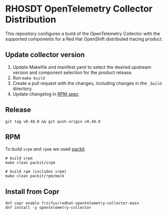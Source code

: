 # RHOSDT OpenTelemetry Collector Distribution

This repository configures a build of the OpenTelemetry Collector with the supported components for a Red Hat OpenShift distributed tracing product.

## Update collector version

1. Update Makefile and manifest.yaml to select the desired upstream version and component selection for the product release. 
1. Run `make build`
1. Create a pull request with the changes, including changes in the `_build` directory.
1. Update changelog in [RPM spec](./opentelemetry-collector.spec.in)

## Release

```
git tag v0.48.0 && git push origin v0.48.0
```

## RPM

To build `srpm` and `rpm`s we used [packit](https://packit.dev/).

```
# build srpm 
make clean packit/srpm

# build rpm (includes srpm)
make clean packit/rpm/mock
```

## Install from Copr

```
dnf copr enable frzifus/redhat-opentelemetry-collector-main 
dnf install -y opentelemetry-collector
```
